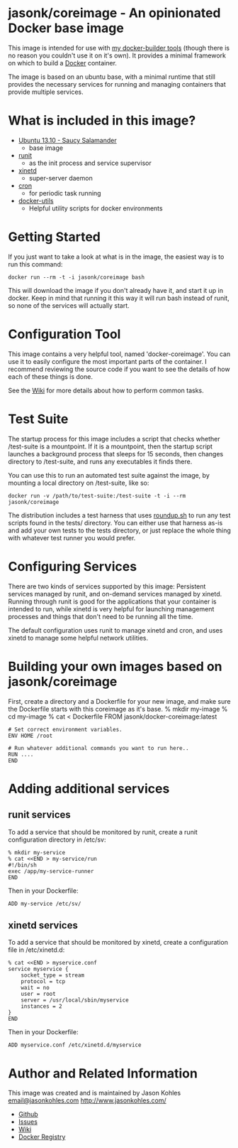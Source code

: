 jasonk/coreimage - An opinionated Docker base image
==============================================

This image is intended for use with [my docker-builder
tools](http://github.com/jasonk/docker-builder) (though there is no reason you
couldn't use it on it's own).  It provides a minimal framework on which to
build a [Docker](http://www.docker.io/) container.

The image is based on an ubuntu base, with a minimal runtime that still
provides the necessary services for running and managing containers that
provide multiple services.

What is included in this image?
=================

 * [Ubuntu 13.10 - Saucy Salamander](http://www.ubuntu.com/)
    * base image 
 * [runit](http://smarden.org/runit/)
    * as the init process and service supervisor
 * [xinetd](http://www.xinetd.org)
    * super-server daemon
 * [cron](http://ftp.isc.org/isc/cron/)
    * for periodic task running
 * [docker-utils](http://github.com/jasonk/docker-utils)
   * Helpful utility scripts for docker environments

Getting Started
===============

If you just want to take a look at what is in the image, the easiest way is to
run this command:

    docker run --rm -t -i jasonk/coreimage bash

This will download the image if you don't already have it, and start it up in
docker.  Keep in mind that running it this way it will run bash instead of
runit, so none of the services will actually start.

Configuration Tool
==================

This image contains a very helpful tool, named 'docker-coreimage'.  You can use
it to easily configure the most important parts of the container.  I recommend
reviewing the source code if you want to see the details of how each of these
things is done.

See the [Wiki](http://github.com/jasonk/docker-coreimage/wiki) for more details
about how to perform common tasks.

Test Suite
==========

The startup process for this image includes a script that checks whether
/test-suite is a mountpoint.  If it is a mountpoint, then the startup script
launches a background process that sleeps for 15 seconds, then changes
directory to /test-suite, and runs any executables it finds there.

You can use this to run an automated test suite against the image, by mounting
a local directory on /test-suite, like so:

    docker run -v /path/to/test-suite:/test-suite -t -i --rm jasonk/coreimage

The distribution includes a test harness that uses
[roundup.sh](https://github.com/bmizerany/roundup) to run any test scripts
found in the tests/ directory.  You can either use that harness as-is and add
your own tests to the tests directory, or just replace the whole thing with
whatever test runner you would prefer.

Configuring Services
====================

There are two kinds of services supported by this image:  Persistent services
managed by runit, and on-demand services managed by xinetd.  Running through
runit is good for the applications that your container is intended to run,
while xinetd is very helpful for launching management processes and things
that don't need to be running all the time.

The default configuration uses runit to manage xinetd and cron, and uses xinetd
to manage some helpful network utilities.

Building your own images based on jasonk/coreimage
==================================================

First, create a directory and a Dockerfile for your new image, and make sure
the Dockerfile starts with this coreimage as it's base.
    % mkdir my-image
    % cd my-image
    % cat <<END > Dockerfile
    FROM jasonk/docker-coreimage:latest
    
    # Set correct environment variables.
    ENV HOME /root

    # Run whatever additional commands you want to run here..
    RUN ....
    END

Adding additional services
==========================

runit services
--------------

To add a service that should be monitored by runit, create a runit
configuration directory in /etc/sv:

    % mkdir my-service
    % cat <<END > my-service/run
    #!/bin/sh
    exec /app/my-service-runner
    END

Then in your Dockerfile:

    ADD my-service /etc/sv/

xinetd services
---------------

To add a service that should be monitored by xinetd, create a configuration
file in /etc/xinetd.d:

    % cat <<END > myservice.conf
    service myservice {
        socket_type = stream
        protocol = tcp
        wait = no
        user = root
        server = /usr/local/sbin/myservice
        instances = 2
    }
    END

Then in your Dockerfile:

    ADD myservice.conf /etc/xinetd.d/myservice

Author and Related Information
==============================

This image was created and is maintained by
Jason Kohles <email@jasonkohles.com> http://www.jasonkohles.com/

  * [Github](http://github.com/jasonk/docker-coreimage)
  * [Issues](http://github.com/jasonk/docker-coreimage/issues)
  * [Wiki](http://github.com/jasonk/docker-coreimage/wiki)
  * [Docker Registry](http://index.docker.io/u/jasonk/coreimage)
